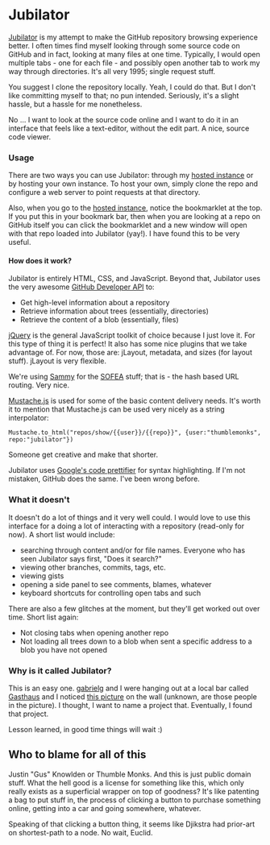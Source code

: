 # Jubilator

[Jubilator](http://jubilator.thumblemonks.com/) is my attempt to make the GitHub repository browsing experience better. I often times find myself looking through some source code on GitHub and in fact, looking at many files at one time. Typically, I would open multiple tabs - one for each file - and possibly open another tab to work my way through directories. It's all very 1995; single request stuff.

You suggest I clone the repository locally. Yeah, I could do that. But I don't like committing myself to that; no pun intended. Seriously, it's a slight hassle, but a hassle for me nonetheless.

No ... I want to look at the source code online and I want to do it in an interface that feels like a text-editor, without the edit part. A nice, source code viewer.

### Usage

There are two ways you can use Jubilator: through my [hosted instance](http://jubilator.thumblemonks.com/) or by hosting your own instance. To host your own, simply clone the repo and configure a web server to point requests at that directory.

Also, when you go to the [hosted instance](http://jubilator.thumblemonks.com/), notice the bookmarklet at the top. If you put this in your bookmark bar, then when you are looking at a repo on GitHub itself you can click the bookmarklet and a new window will open with that repo loaded into Jubilator (yay!). I have found this to be very useful.

#### How does it work?

Jubilator is entirely HTML, CSS, and JavaScript. Beyond that, Jubilator uses the very awesome [GitHub Developer API](http://develop.github.com/) to:

* Get high-level information about a repository
* Retrieve information about trees (essentially, directories)
* Retrieve the content of a blob (essentially, files)

[jQuery](http://jquery.com/) is the general JavaScript toolkit of choice because I just love it. For this type of thing it is perfect! It also has some nice plugins that we take advantage of. For now, those are: jLayout, metadata, and sizes (for layout stuff). jLayout is very flexible.

We're using [Sammy](http://dailyjs.com/2009/11/05/sammy/) for the [SOFEA](http://dailyjs.com/2009/11/10/sofea-soui/) stuff; that is - the hash based URL routing. Very nice.

[Mustache.js](http://github.com/janl/mustache.js) is used for some of the basic content delivery needs. It's worth it to mention that Mustache.js can be used very nicely as a string interpolator:

    Mustache.to_html("repos/show/{{user}}/{{repo}}", {user:"thumblemonks", repo:"jubilator"})

Someone get creative and make that shorter.

Jubilator uses [Google's code prettifier](http://code.google.com/p/google-code-prettify/) for syntax highlighting. If I'm not mistaken, GitHub does the same. I've been wrong before.

### What it doesn't

It doesn't do a lot of things and it very well could. I would love to use this interface for a doing a lot of interacting with a repository (read-only for now). A short list would include:

* searching through content and/or for file names. Everyone who has seen Jubilator says first, "Does it search?"
* viewing other branches, commits, tags, etc. 
* viewing gists
* opening a side panel to see comments, blames, whatever
* keyboard shortcuts for controlling open tabs and such

There are also a few glitches at the moment, but they'll get worked out over time. Short list again:

* Not closing tabs when opening another repo
* Not loading all trees down to a blob when sent a specific address to a blob you have not opened

### Why is it called Jubilator?

This is an easy one. [gabrielg](http://github.com/gabrielg) and I were hanging out at a local bar called [Gasthaus](http://www.yelp.com/biz/gasthaus-zur-linde-elgin) and I noticed [this picture](http://www.flickr.com/photos/jaknowlden/4086032885/) on the wall (unknown, are those people in the picture). I thought, I want to name a project that. Eventually, I found that project.

Lesson learned, in good time things will wait :)

## Who to blame for all of this

Justin "Gus" Knowlden or Thumble Monks. And this is just public domain stuff. What the hell good is a license for something like this, which only really exists as a superficial wrapper on top of goodness? It's like patenting a bag to put stuff in, the process of clicking a button to purchase something online, getting into a car and going somewhere, whatever.

Speaking of that clicking a button thing, it seems like Djikstra had prior-art on shortest-path to a node. No wait, Euclid.
